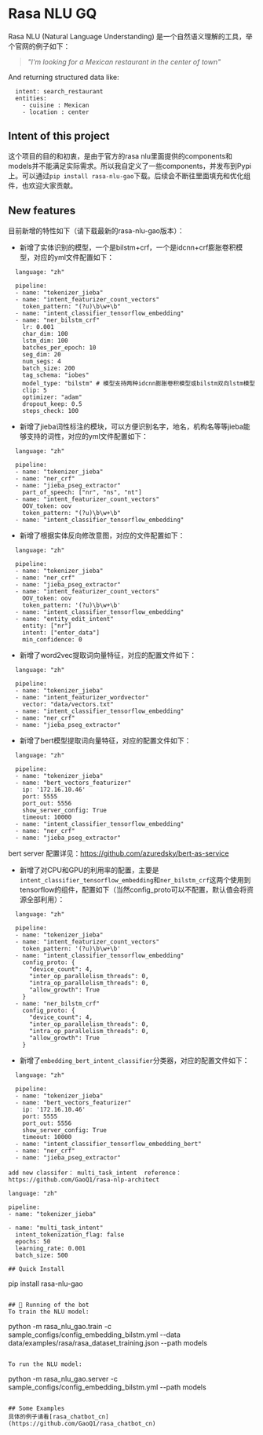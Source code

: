 # Rasa NLU GQ
Rasa NLU (Natural Language Understanding) 是一个自然语义理解的工具，举个官网的例子如下：

> *"I'm looking for a Mexican restaurant in the center of town"*

And returning structured data like:

```
  intent: search_restaurant
  entities: 
    - cuisine : Mexican
    - location : center
```

## Intent of this project
这个项目的目的和初衷，是由于官方的rasa nlu里面提供的components和models并不能满足实际需求。所以我自定义了一些components，并发布到Pypi上。可以通过`pip install rasa-nlu-gao`下载。后续会不断往里面填充和优化组件，也欢迎大家贡献。

## New features
目前新增的特性如下（请下载最新的rasa-nlu-gao版本）：
  - 新增了实体识别的模型，一个是bilstm+crf，一个是idcnn+crf膨胀卷积模型，对应的yml文件配置如下：
  ```
    language: "zh"

    pipeline:
    - name: "tokenizer_jieba"
    - name: "intent_featurizer_count_vectors"
      token_pattern: "(?u)\b\w+\b"
    - name: "intent_classifier_tensorflow_embedding"
    - name: "ner_bilstm_crf"
      lr: 0.001
      char_dim: 100
      lstm_dim: 100
      batches_per_epoch: 10
      seg_dim: 20
      num_segs: 4
      batch_size: 200
      tag_schema: "iobes"
      model_type: "bilstm" # 模型支持两种idcnn膨胀卷积模型或bilstm双向lstm模型
      clip: 5
      optimizer: "adam"
      dropout_keep: 0.5
      steps_check: 100
  ```
  - 新增了jieba词性标注的模块，可以方便识别名字，地名，机构名等等jieba能够支持的词性，对应的yml文件配置如下：
  ```
    language: "zh"

    pipeline:
    - name: "tokenizer_jieba"
    - name: "ner_crf"
    - name: "jieba_pseg_extractor"
      part_of_speech: ["nr", "ns", "nt"]
    - name: "intent_featurizer_count_vectors"
      OOV_token: oov
      token_pattern: "(?u)\b\w+\b"
    - name: "intent_classifier_tensorflow_embedding"
  ```
  - 新增了根据实体反向修改意图，对应的文件配置如下：
  ```
    language: "zh"

    pipeline:
    - name: "tokenizer_jieba"
    - name: "ner_crf"
    - name: "jieba_pseg_extractor"
    - name: "intent_featurizer_count_vectors"
      OOV_token: oov
      token_pattern: '(?u)\b\w+\b'
    - name: "intent_classifier_tensorflow_embedding"
    - name: "entity_edit_intent"
      entity: ["nr"]
      intent: ["enter_data"]
      min_confidence: 0
  ```
  - 新增了word2vec提取词向量特征，对应的配置文件如下：
  ```
    language: "zh"

    pipeline:
    - name: "tokenizer_jieba"
    - name: "intent_featurizer_wordvector"
      vector: "data/vectors.txt"
    - name: "intent_classifier_tensorflow_embedding"
    - name: "ner_crf"
    - name: "jieba_pseg_extractor"
  ```
  - 新增了bert模型提取词向量特征，对应的配置文件如下：
  ```
    language: "zh"

    pipeline:
    - name: "tokenizer_jieba"
    - name: "bert_vectors_featurizer"
      ip: '172.16.10.46'
      port: 5555
      port_out: 5556
      show_server_config: True
      timeout: 10000
    - name: "intent_classifier_tensorflow_embedding"
    - name: "ner_crf"
    - name: "jieba_pseg_extractor"
  ```
  bert server 配置详见：https://github.com/azuredsky/bert-as-service
  - 新增了对CPU和GPU的利用率的配置，主要是`intent_classifier_tensorflow_embedding`和`ner_bilstm_crf`这两个使用到tensorflow的组件，配置如下（当然config_proto可以不配置，默认值会将资源全部利用）：
  ```
    language: "zh"

    pipeline:
    - name: "tokenizer_jieba"
    - name: "intent_featurizer_count_vectors"
      token_pattern: '(?u)\b\w+\b'
    - name: "intent_classifier_tensorflow_embedding"
      config_proto: {
        "device_count": 4,
        "inter_op_parallelism_threads": 0,
        "intra_op_parallelism_threads": 0,
        "allow_growth": True
      }
    - name: "ner_bilstm_crf"
      config_proto: {
        "device_count": 4,
        "inter_op_parallelism_threads": 0,
        "intra_op_parallelism_threads": 0,
        "allow_growth": True
      }
  ```
  - 新增了`embedding_bert_intent_classifier`分类器，对应的配置文件如下：
  ```
    language: "zh"

    pipeline:
    - name: "tokenizer_jieba"
    - name: "bert_vectors_featurizer"
      ip: '172.16.10.46'
      port: 5555
      port_out: 5556
      show_server_config: True
      timeout: 10000
    - name: "intent_classifier_tensorflow_embedding_bert"
    - name: "ner_crf"
    - name: "jieba_pseg_extractor"
  ```
  ```
  add new classifer： multi_task_intent  reference： https://github.com/GaoQ1/rasa-nlp-architect
  ```
    language: "zh"

    pipeline:
    - name: "tokenizer_jieba"

    - name: "multi_task_intent"
      intent_tokenization_flag: false
      epochs: 50
      learning_rate: 0.001
      batch_size: 500
  ```
## Quick Install
```
pip install rasa-nlu-gao
```

## 🤖 Running of the bot
To train the NLU model:
```
python -m rasa_nlu_gao.train -c sample_configs/config_embedding_bilstm.yml --data data/examples/rasa/rasa_dataset_training.json --path models
```

To run the NLU model:
```
python -m rasa_nlu_gao.server -c sample_configs/config_embedding_bilstm.yml --path models
```

## Some Examples
具体的例子请看[rasa_chatbot_cn](https://github.com/GaoQ1/rasa_chatbot_cn)
